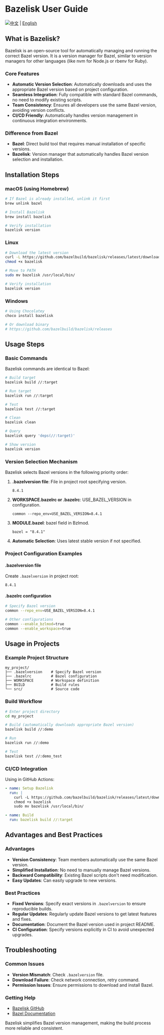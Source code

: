 # Bazelisk User Guide

[![中文](https://img.shields.io/badge/Language-中文-red.svg)](Bazelisk.md) | [English](Bazelisk_EN.md)

## What is Bazelisk?

Bazelisk is an open-source tool for automatically managing and running the correct Bazel version. It is a version manager for Bazel, similar to version managers for other languages (like nvm for Node.js or rbenv for Ruby).

### Core Features

- **Automatic Version Selection**: Automatically downloads and uses the appropriate Bazel version based on project configuration.
- **Seamless Integration**: Fully compatible with standard Bazel commands, no need to modify existing scripts.
- **Team Consistency**: Ensures all developers use the same Bazel version, avoiding version conflicts.
- **CI/CD Friendly**: Automatically handles version management in continuous integration environments.

### Difference from Bazel

- **Bazel**: Direct build tool that requires manual installation of specific versions.
- **Bazelisk**: Version manager that automatically handles Bazel version selection and installation.

## Installation Steps

### macOS (using Homebrew)

```bash
# If Bazel is already installed, unlink it first
brew unlink bazel

# Install Bazelisk
brew install bazelisk

# Verify installation
bazelisk version
```

### Linux

```bash
# Download the latest version
curl -L https://github.com/bazelbuild/bazelisk/releases/latest/download/bazelisk-linux-amd64 -o bazelisk
chmod +x bazelisk

# Move to PATH
sudo mv bazelisk /usr/local/bin/

# Verify installation
bazelisk version
```

### Windows

```powershell
# Using Chocolatey
choco install bazelisk

# Or download binary
# https://github.com/bazelbuild/bazelisk/releases
```

## Usage Steps

### Basic Commands

Bazelisk commands are identical to Bazel:

```bash
# Build target
bazelisk build //:target

# Run target
bazelisk run //:target

# Test
bazelisk test //:target

# Clean
bazelisk clean

# Query
bazelisk query 'deps(//:target)'

# Show version
bazelisk version
```

### Version Selection Mechanism

Bazelisk selects Bazel versions in the following priority order:

1. **.bazelversion file**: File in project root specifying version.

   ```text
   8.4.1
   ```

2. **WORKSPACE.bazelrc or .bazelrc**: USE_BAZEL_VERSION in configuration.

   ```text
   common --repo_env=USE_BAZEL_VERSION=8.4.1
   ```

3. **MODULE.bazel**: bazel field in Bzlmod.

   ```starlark
   bazel = "8.4.1"
   ```

4. **Automatic Selection**: Uses latest stable version if not specified.

### Project Configuration Examples

#### .bazelversion file

Create `.bazelversion` in project root:

```text
8.4.1
```

#### .bazelrc configuration

```bash
# Specify Bazel version
common --repo_env=USE_BAZEL_VERSION=8.4.1

# Other configurations
common --enable_bzlmod=true
common --enable_workspace=true
```

## Usage in Projects

### Example Project Structure

```text
my_project/
├── .bazelversion    # Specify Bazel version
├── .bazelrc         # Bazel configuration
├── WORKSPACE        # Workspace definition
├── BUILD            # Build rules
└── src/             # Source code
```

### Build Workflow

```bash
# Enter project directory
cd my_project

# Build (automatically downloads appropriate Bazel version)
bazelisk build //:demo

# Run
bazelisk run //:demo

# Test
bazelisk test //:demo_test
```

### CI/CD Integration

Using in GitHub Actions:

```yaml
- name: Setup Bazelisk
  run: |
    curl -L https://github.com/bazelbuild/bazelisk/releases/latest/download/bazelisk-linux-amd64 -o bazelisk
    chmod +x bazelisk
    sudo mv bazelisk /usr/local/bin/

- name: Build
  run: bazelisk build //:target
```

## Advantages and Best Practices

### Advantages

- **Version Consistency**: Team members automatically use the same Bazel version.
- **Simplified Installation**: No need to manually manage Bazel versions.
- **Backward Compatibility**: Existing Bazel scripts don't need modification.
- **Easy Updates**: Can easily upgrade to new versions.

### Best Practices

- **Fixed Versions**: Specify exact versions in `.bazelversion` to ensure reproducible builds.
- **Regular Updates**: Regularly update Bazel versions to get latest features and fixes.
- **Documentation**: Document the Bazel version used in project README.
- **CI Configuration**: Specify versions explicitly in CI to avoid unexpected upgrades.

## Troubleshooting

### Common Issues

- **Version Mismatch**: Check `.bazelversion` file.
- **Download Failure**: Check network connection, retry command.
- **Permission Issues**: Ensure permissions to download and install Bazel.

### Getting Help

- [Bazelisk GitHub](https://github.com/bazelbuild/bazelisk)
- [Bazel Documentation](https://bazel.build)

Bazelisk simplifies Bazel version management, making the build process more reliable and consistent.